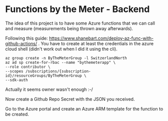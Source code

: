 # Functions by the Meter - Backend
The idea of this project is to have some Azure functions that we can call and
measure (measurements being thrown away afterwards).

Following this guide: https://www.shanebart.com/deploy-az-func-with-github-actions/ . You have to create at least the credentials in the azure cloud shell (didn't work out when I did it using the cli).

	az group create -n ByTheMeterGroup -l SwitzerlandNorth
	az ad sp create-for-rbac --name "bythemeterapp" \
	--role contributor \
	--scopes /subscriptions/{subscription-id}/resourceGroups/ByTheMeterGroup \
	--sdk-auth

Actually it seems owner wasn't enough :-/

Now create a Github Repo Secret with the JSON you received.

Go to the Azure portal and create an Azure ARM template for the function to be created.



